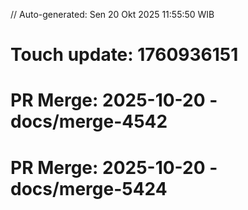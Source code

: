 // Auto-generated: Sen 20 Okt 2025 11:55:50 WIB

# Touch update: 1760936151

# PR Merge: 2025-10-20 - docs/merge-4542

# PR Merge: 2025-10-20 - docs/merge-5424
